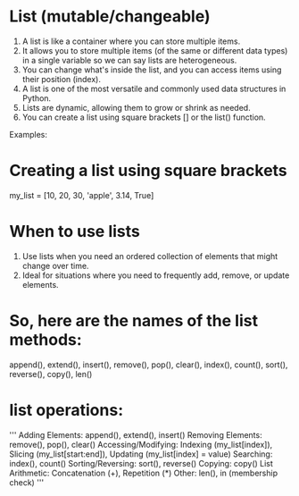 # List (mutable/changeable)

1. A list is like a container where you can store multiple items. 
2. It allows you to store multiple items (of the same or different data types) in a single variable so we can say lists are heterogeneous.
3. You can change what's inside the list, and you can access items using their position (index).
4. A list is one of the most versatile and commonly used data structures in Python.
5. Lists are dynamic, allowing them to grow or shrink as needed.
6. You can create a list using square brackets [] or the list() function.

Examples:

# Creating a list using square brackets
my_list = [10, 20, 30, 'apple', 3.14, True]

# When to use lists
1. Use lists when you need an ordered collection of elements that might change over time.
2. Ideal for situations where you need to frequently add, remove, or update elements.


# So, here are the names of the list methods:

append(), extend(), insert(), remove(), pop(), clear(), index(), count(),
sort(), reverse(), copy(), len()

# list operations:

'''
Adding Elements: append(), extend(), insert()
Removing Elements: remove(), pop(), clear()
Accessing/Modifying: Indexing (my_list[index]), Slicing (my_list[start:end]), Updating (my_list[index] = value)
Searching: index(), count()
Sorting/Reversing: sort(), reverse()
Copying: copy()
List Arithmetic: Concatenation (+), Repetition (*)
Other: len(), in (membership check)
'''


